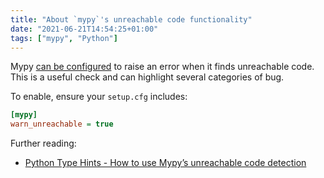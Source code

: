```yaml
---
title: "About `mypy`'s unreachable code functionality"
date: "2021-06-21T14:54:25+01:00"
tags: ["mypy", "Python"]
---
```


Mypy [can be configured](https://mypy.readthedocs.io/en/stable/common_issues.html#unreachable-code) to raise an error when it finds unreachable code.
This is a useful check and can highlight several categories of bug.

To enable, ensure your `setup.cfg` includes:

```ini
[mypy]
warn_unreachable = true
```

Further reading:

- [Python Type Hints - How to use Mypy’s unreachable code detection](https://adamj.eu/tech/2021/05/19/python-type-hints-mypy-unreachable-code-detection/)
